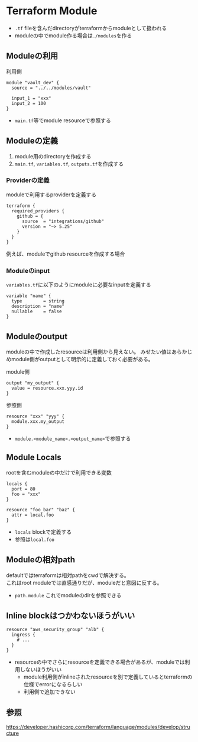 # Terraform Module

* `.tf` fileを含んだdirectoryがterraformからmoduleとして扱われる
* moduleの中でmodule作る場合は`./modules`を作る

## Moduleの利用

利用側

```hcl
module "vault_dev" {
  source = "../../modules/vault"

  input_1 = "xxx"
  input_2 = 100
}
```

* `main.tf`等でmodule resourceで参照する

## Moduleの定義

1. module用のdirectoryを作成する
2. `main.tf`, `variables.tf`, `outputs.tf`を作成する

### Providerの定義

moduleで利用するproviderを定義する

```hcl
terraform {
  required_providers {
    github = {
      source  = "integrations/github"
      version = "~> 5.25"
    }
  }
}
```

例えば、moduleでgithub resourceを作成する場合

### Moduleのinput

`variables.tf`に以下のようにmoduleに必要なinputを定義する

```hcl
variable "name" {
  type        = string
  description = "name"
  nullable    = false
}
```


## Moduleのoutput

moduleの中で作成したresourceは利用側から見えない。
みせたい値はあらかじめmodule側がoutputとして明示的に定義しておく必要がある。

module側

```hcl
output "my_output" {
  value = resource.xxx.yyy.id
}
```

参照側

```hcl
resource "xxx" "yyy" {
  module.xxx.my_output
}
```

* `module.<module_name>.<output_name>`で参照する

## Module Locals

rootを含むmoduleの中だけで利用できる変数

```hcl
locals {
  port = 80
  foo = "xxx"
}

resource "foo_bar" "baz" {
  attr = local.foo
}
```

* `locals` blockで定義する
* 参照は`local.foo`

## Moduleの相対path

defaultではterraformは相対pathをcwdで解決する。  
これはroot moduleでは直感通りだが、moduleだと意図に反する。  

* `path.module` これでmoduleのdirを参照できる

## Inline blockはつかわないほうがいい

```hcl
resource "aws_security_group" "alb" {
  ingress {
    # ...
  }
}
```

* resourceの中でさらにresourceを定義できる場合があるが、moduleでは利用しないほうがいい
  * module利用側がinlineされたresourceを別で定義しているとterraformの仕様でerrorになるらしい
  * 利用側で追加できない


## 参照

https://developer.hashicorp.com/terraform/language/modules/develop/structure